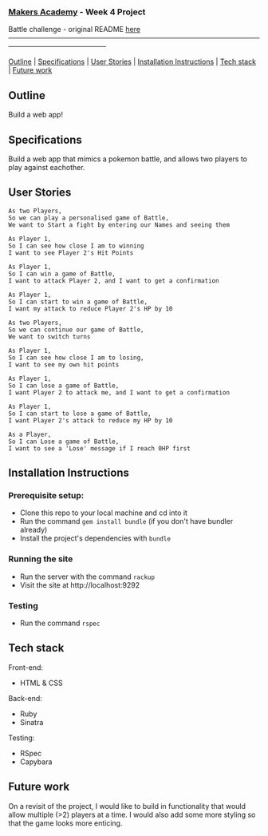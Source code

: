 ### [Makers Academy](http://www.makersacademy.com) - Week 4 Project

Battle challenge - original README [here](https://github.com/makersacademy/course/blob/master/intro_to_the_web/README.md)
––––––––––––––––––––––––––––––––––––––––––––––––––––––––––––––––––––––––––––––––––––––––––––––––––––

[Outline](#Outline) | [Specifications](#Specifications) | [User Stories](#User_Stories) | [Installation Instructions](#Installation_Instructions) | [Tech stack](#Tech_stack) | [Future work](#Future_work)

## <a name="Outline">Outline</a>

Build a web app!

## <a name="Specifications">Specifications</a>

Build a web app that mimics a pokemon battle, and allows two players to play against eachother.

## <a name="User_Stories">User Stories</a>

```
As two Players,
So we can play a personalised game of Battle,
We want to Start a fight by entering our Names and seeing them

As Player 1,
So I can see how close I am to winning
I want to see Player 2's Hit Points

As Player 1,
So I can win a game of Battle,
I want to attack Player 2, and I want to get a confirmation

As Player 1,
So I can start to win a game of Battle,
I want my attack to reduce Player 2's HP by 10

As two Players,
So we can continue our game of Battle,
We want to switch turns

As Player 1,
So I can see how close I am to losing,
I want to see my own hit points

As Player 1,
So I can lose a game of Battle,
I want Player 2 to attack me, and I want to get a confirmation

As Player 1,
So I can start to lose a game of Battle,
I want Player 2's attack to reduce my HP by 10

As a Player,
So I can Lose a game of Battle,
I want to see a 'Lose' message if I reach 0HP first
```

## <a name="Installation_Instructions">Installation Instructions</a>

### Prerequisite setup:
- Clone this repo to your local machine and cd into it
- Run the command `gem install bundle` (if you don't have bundler already)
- Install the project's dependencies with `bundle`

### Running the site
- Run the server with the command `rackup`
- Visit the site at http://localhost:9292

### Testing
- Run the command `rspec`

## <a name="Tech_stack">Tech stack</a>

Front-end:
- HTML & CSS

Back-end:
- Ruby
- Sinatra

Testing:
- RSpec
- Capybara

## <a name="Future_work">Future work</a>

On a revisit of the project, I would like to build in functionality that would allow multiple (>2) players at a time. I would also add some more styling so that the game looks more enticing.